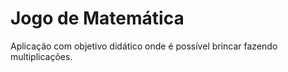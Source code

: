 # Jogo de Matemática
Aplicação com objetivo didático
onde é possível brincar fazendo multiplicações.
